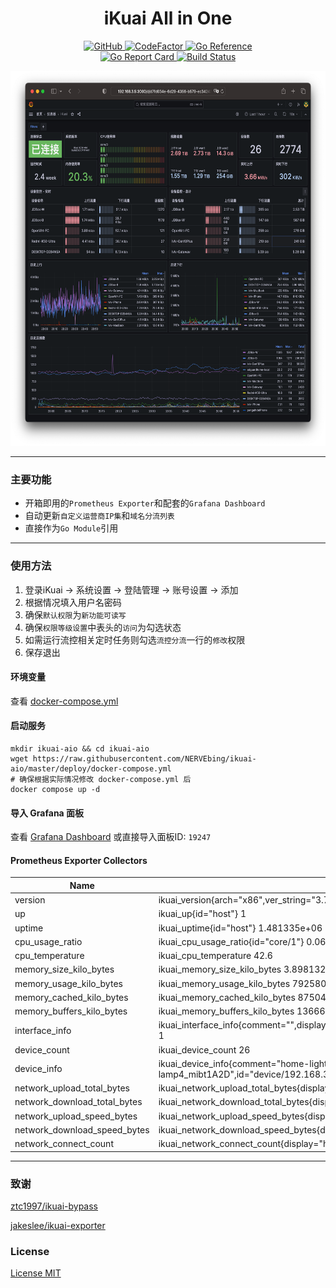 <div align="center">
    <h1>iKuai All in One</h1>
    <p align="center">
        <a href="https://github.com/nervebing/ikuai-aio/blob/master/LICENSE">
            <img alt="GitHub" src="https://img.shields.io/github/license/nervebing/ikuai-aio" />
        </a>
        <a href="https://www.codefactor.io/repository/github/nervebing/ikuai-aio">
            <img src="https://www.codefactor.io/repository/github/nervebing/ikuai-aio/badge" alt="CodeFactor" />
        </a>
        <a href="https://pkg.go.dev/github.com/nervebing/ikuai-aio">
            <img src="https://pkg.go.dev/badge/github.com/nervebing/ikuai-aio.svg" alt="Go Reference" />
        </a>
        <br>
        <a href="https://goreportcard.com/report/github.com/nervebing/ikuai-aio">
            <img src="https://goreportcard.com/badge/github.com/nervebing/ikuai-aio" alt="Go Report Card" />
        </a>
        <a href="https://actions-badge.atrox.dev/NERVEbing/ikuai-aio/goto">
            <img alt="Build Status"
                src="https://img.shields.io/endpoint.svg?url=https%3A%2F%2Factions-badge.atrox.dev%2FNERVEbing%2Fikuai-aio%2Fbadge&style=flat" />
        </a>
    </p>
    <a href="grafana/dashboard.jpg">
        <img alt="grafana" src="grafana/dashboard.jpg" style="height: 600px" />
    </a>
</div>

---

### 主要功能

- 开箱即用的`Prometheus Exporter`和配套的`Grafana Dashboard`
- 自动更新`自定义运营商IP集`和`域名分流列表`
- 直接作为`Go Module`引用

---

### 使用方法

1. 登录iKuai -> 系统设置 -> 登陆管理 -> 账号设置 -> 添加
2. 根据情况填入用户名密码
3. 确保`默认权限`为`新功能可读写`
4. 确保`权限等级设置`中表头的`访问`为勾选状态
5. 如需运行流控相关定时任务则勾选`流控分流`一行的`修改`权限
6. 保存退出

#### 环境变量

查看 [docker-compose.yml](deploy/docker-compose.yml)

#### 启动服务

```shell
mkdir ikuai-aio && cd ikuai-aio
wget https://raw.githubusercontent.com/NERVEbing/ikuai-aio/master/deploy/docker-compose.yml
# 确保根据实际情况修改 docker-compose.yml 后
docker compose up -d
```

#### 导入 Grafana 面板

查看 [Grafana Dashboard](https://grafana.com/grafana/dashboards/19247-ikuai/) 或直接导入面板ID: `19247`

#### Prometheus Exporter Collectors

| Name                         | Example                                                                                                                                                                              |
|------------------------------|--------------------------------------------------------------------------------------------------------------------------------------------------------------------------------------|
| version                      | ikuai_version{arch="x86",ver_string="3.7.4 x64 Build202307111447",version="3.7.4"} 1                                                                                                 |
| up                           | ikuai_up{id="host"} 1                                                                                                                                                                |
| uptime                       | ikuai_uptime{id="host"} 1.481335e+06                                                                                                                                                 |
| cpu_usage_ratio              | ikuai_cpu_usage_ratio{id="core/1"} 0.06                                                                                                                                              |
| cpu_temperature              | ikuai_cpu_temperature 42.6                                                                                                                                                           |
| memory_size_kilo_bytes       | ikuai_memory_size_kilo_bytes 3.898132e+06                                                                                                                                            |
| memory_usage_kilo_bytes      | ikuai_memory_usage_kilo_bytes 792580                                                                                                                                                 |
| memory_cached_kilo_bytes     | ikuai_memory_cached_kilo_bytes 87504                                                                                                                                                 |
| memory_buffers_kilo_bytes    | ikuai_memory_buffers_kilo_bytes 136664                                                                                                                                               |
| interface_info               | ikuai_interface_info{comment="",display="wan1",id="interface/wan1",interface="wan1",internet="PPPOE",ip_addr="xxx.xx.xxx.xx",parent_interface="wan1"} 1                              |
| device_count                 | ikuai_device_count 26                                                                                                                                                                |
| device_info                  | ikuai_device_info{comment="home-light-mi",display="home-light-mi",hostname="yeelink-light-lamp4_mibt1A2D",id="device/192.168.3.57",ip_addr="192.168.3.57",mac="xx:xx:xx:xx:xx:xx"} 1 |
| network_upload_total_bytes   | ikuai_network_upload_total_bytes{display="home-light-mi",id="device/192.168.3.57"} 7.718279e+06                                                                                      |
| network_download_total_bytes | ikuai_network_download_total_bytes{display="home-light-mi",id="device/192.168.3.57"} 7.008623e+06                                                                                    |
| network_upload_speed_bytes   | ikuai_network_upload_speed_bytes{display="home-light-mi",id="device/192.168.3.57"} 0                                                                                                 |
| network_download_speed_bytes | ikuai_network_download_speed_bytes{display="home-light-mi",id="device/192.168.3.57"} 0                                                                                               |
| network_connect_count        | ikuai_network_connect_count{display="home-light-mi",id="device/192.168.3.57"} 1                                                                                                      |

---

### 致谢

[ztc1997/ikuai-bypass](https://github.com/ztc1997/ikuai-bypass)

[jakeslee/ikuai-exporter](https://github.com/jakeslee/ikuai-exporter)

### License

[License MIT](LICENSE)
